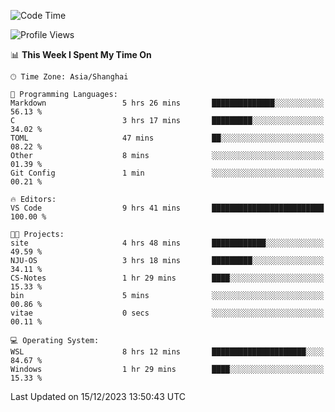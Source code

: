 <!--START_SECTION:waka-->
![Code Time](http://img.shields.io/badge/Code%20Time-1%2C432%20hrs%2048%20mins-blue)

![Profile Views](http://img.shields.io/badge/Profile%20Views-1-blue)

📊 **This Week I Spent My Time On** 

```text
🕑︎ Time Zone: Asia/Shanghai

💬 Programming Languages: 
Markdown                 5 hrs 26 mins       ██████████████░░░░░░░░░░░   56.13 % 
C                        3 hrs 17 mins       █████████░░░░░░░░░░░░░░░░   34.02 % 
TOML                     47 mins             ██░░░░░░░░░░░░░░░░░░░░░░░   08.22 % 
Other                    8 mins              ░░░░░░░░░░░░░░░░░░░░░░░░░   01.39 % 
Git Config               1 min               ░░░░░░░░░░░░░░░░░░░░░░░░░   00.21 % 

🔥 Editors: 
VS Code                  9 hrs 41 mins       █████████████████████████   100.00 % 

🐱‍💻 Projects: 
site                     4 hrs 48 mins       ████████████░░░░░░░░░░░░░   49.59 % 
NJU-OS                   3 hrs 18 mins       █████████░░░░░░░░░░░░░░░░   34.11 % 
CS-Notes                 1 hr 29 mins        ████░░░░░░░░░░░░░░░░░░░░░   15.33 % 
bin                      5 mins              ░░░░░░░░░░░░░░░░░░░░░░░░░   00.86 % 
vitae                    0 secs              ░░░░░░░░░░░░░░░░░░░░░░░░░   00.11 % 

💻 Operating System: 
WSL                      8 hrs 12 mins       █████████████████████░░░░   84.67 % 
Windows                  1 hr 29 mins        ████░░░░░░░░░░░░░░░░░░░░░   15.33 % 
```


 Last Updated on 15/12/2023 13:50:43 UTC
<!--END_SECTION:waka-->